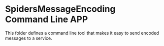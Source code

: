 # SpidersMessageEncoding Command Line APP

This folder defines a command line tool that makes it easy to send encoded messages to a service.
